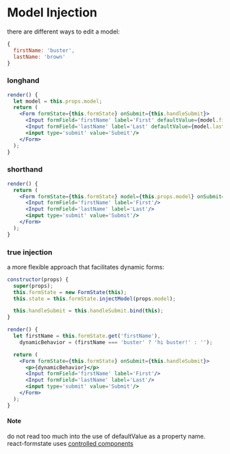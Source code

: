 # Model Injection

there are different ways to edit a model:

```jsx
{
  firstName: 'buster',
  lastName: 'brown'
}
```

### longhand

```jsx
render() {
  let model = this.props.model;
  return (
    <Form formState={this.formState} onSubmit={this.handleSubmit}>
      <Input formField='firstName' label='First' defaultValue={model.firstName}/>
      <Input formField='lastName' label='Last' defaultValue={model.lastName}/>
      <input type='submit' value='Submit'/>
    </Form>
  );
}
```

### shorthand

```jsx
render() {
  return (
    <Form formState={this.formState} model={this.props.model} onSubmit={this.handleSubmit}>
      <Input formField='firstName' label='First'/>
      <Input formField='lastName' label='Last'/>
      <input type='submit' value='Submit'/>
    </Form>
  );
}
```

### true injection

a more flexible approach that facilitates dynamic forms:

```jsx
constructor(props) {
  super(props);
  this.formState = new FormState(this);
  this.state = this.formState.injectModel(props.model);

  this.handleSubmit = this.handleSubmit.bind(this);
}

render() {
  let firstName = this.formState.get('firstName'),
    dynamicBehavior = (firstName === 'buster' ? 'hi buster!' : '');

  return (
    <Form formState={this.formState} onSubmit={this.handleSubmit}>
      <p>{dynamicBehavior}</p>
      <Input formField='firstName' label='First'/>
      <Input formField='lastName' label='Last'/>
      <input type='submit' value='Submit'/>
    </Form>
  );
}
```

#### Note

do not read too much into the use of defaultValue as a property name. react-formstate uses [controlled components](https://facebook.github.io/react/docs/forms.html#controlled-components)
